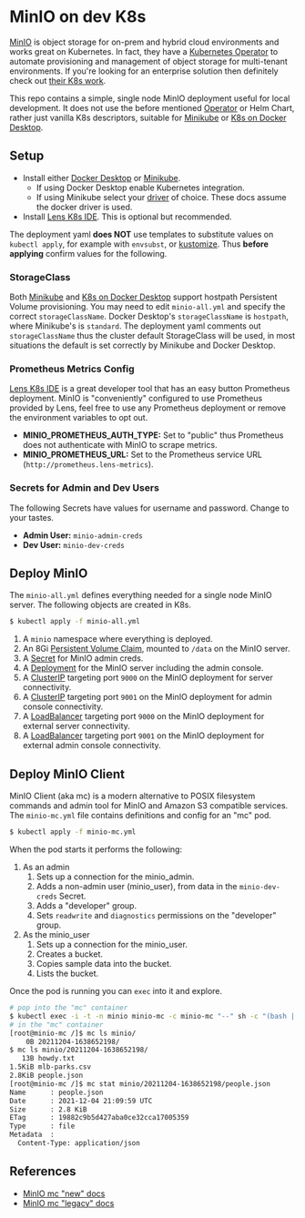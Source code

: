 # MinIO on dev K8s

[MinIO](https://min.io/) is object storage for on-prem and hybrid cloud environments and works great on Kubernetes.  In fact, they have a [Kubernetes Operator](https://github.com/minio/operator) to automate provisioning and management of object storage for multi-tenant environments.  If you're looking for an enterprise solution then definitely check out [their K8s work](https://docs.min.io/minio/k8s/).

This repo contains a simple, single node MinIO deployment useful for local development.  It does not use the before mentioned [Operator](https://github.com/minio/operator) or Helm Chart, rather just vanilla K8s descriptors, suitable for [Minikube](https://minikube.sigs.k8s.io/) or [K8s on Docker Desktop](https://docs.docker.com/desktop/kubernetes/).

## Setup

* Install either [Docker Desktop](https://www.docker.com/products/docker-desktop) or [Minikube](https://minikube.sigs.k8s.io/docs/).
  * If using Docker Desktop enable Kubernetes integration.
  * If using Minikube select your [driver](https://minikube.sigs.k8s.io/docs/drivers/) of choice. These docs assume the docker driver is used.
* Install [Lens K8s IDE](https://k8slens.dev/). This is optional but recommended.

The deployment yaml __does NOT__ use templates to substitute values on `kubectl apply`, for example with `envsubst`, or [kustomize](https://kustomize.io/). Thus __before applying__ confirm values for the following.

### StorageClass

Both [Minikube](https://minikube.sigs.k8s.io/) and [K8s on Docker Desktop](https://docs.docker.com/desktop/kubernetes/) support hostpath Persistent Volume provisioning. You may need to edit `minio-all.yml` and specify the correct `storageClassName`. Docker Desktop's `storageClassName` is `hostpath`, where Minikube's is `standard`. The deployment yaml comments out `storageClassName` thus the cluster default StorageClass will be used, in most situations the default is set correctly by Minikube and Docker Desktop.

### Prometheus Metrics Config

[Lens K8s IDE](https://k8slens.dev/) is a great developer tool that has an easy button Prometheus deployment. MinIO is "conveniently" configured to use Prometheus provided by Lens, feel free to use any Prometheus deployment or remove the environment variables to opt out.
  * __MINIO_PROMETHEUS_AUTH_TYPE:__ Set to "public" thus Prometheus does not authenticate with MinIO to scrape metrics.
  * __MINIO_PROMETHEUS_URL:__ Set to the Prometheus service URL (`http://prometheus.lens-metrics`).

### Secrets for Admin and Dev Users

The following Secrets have values for username and password. Change to your tastes.

  * __Admin User:__ `minio-admin-creds`
  * __Dev User:__ `minio-dev-creds`

## Deploy MinIO

The `minio-all.yml` defines everything needed for a single node MinIO server. The following objects are created in K8s.

```bash
$ kubectl apply -f minio-all.yml
```

1. A `minio` namespace where everything is deployed.
2. An 8Gi [Persistent Volume Claim](https://kubernetes.io/docs/concepts/storage/persistent-volumes/#persistentvolumeclaims), mounted to `/data` on the MinIO server.
3. A [Secret](https://kubernetes.io/docs/concepts/configuration/secret/) for MinIO admin creds.
4. A [Deployment](https://kubernetes.io/docs/concepts/workloads/controllers/deployment/) for the MinIO server including the admin console.
5. A [ClusterIP](https://kubernetes.io/docs/concepts/services-networking/service/#defining-a-service) targeting port `9000` on the MinIO deployment for server connectivity.
6. A [ClusterIP](https://kubernetes.io/docs/concepts/services-networking/service/#defining-a-service) targeting port `9001` on the MinIO deployment for admin console connectivity.
7. A [LoadBalancer](https://kubernetes.io/docs/concepts/services-networking/service/#loadbalancer) targeting port `9000` on the MinIO deployment for external server connectivity.
8. A [LoadBalancer](https://kubernetes.io/docs/concepts/services-networking/service/#loadbalancer) targeting port `9001` on the MinIO deployment for external admin console connectivity.


## Deploy MinIO Client

MinIO Client (aka mc) is a modern alternative to POSIX filesystem commands and admin tool for MinIO and Amazon S3 compatible services. The `minio-mc.yml` file contains definitions and config for an "mc" pod.

```bash
$ kubectl apply -f minio-mc.yml
```

When the pod starts it performs the following:

1. As an admin
    1. Sets up a connection for the minio_admin.
    1. Adds a non-admin user (minio_user), from data in the `minio-dev-creds` Secret.
    1. Adds a "developer" group.
    1. Sets `readwrite` and `diagnostics` permissions on the "developer" group.
1. As the minio_user
    1. Sets up a connection for the minio_user.
    1. Creates a bucket.
    1. Copies sample data into the bucket.
    1. Lists the bucket.

Once the pod is running you can `exec` into it and explore.

```bash
# pop into the "mc" container
$ kubectl exec -i -t -n minio minio-mc -c minio-mc "--" sh -c "(bash || ash || sh)"
# in the "mc" container
[root@minio-mc /]$ mc ls minio/
    0B 20211204-1638652198/
$ mc ls minio/20211204-1638652198/
   13B howdy.txt
1.5KiB mlb-parks.csv
2.8KiB people.json
[root@minio-mc /]$ mc stat minio/20211204-1638652198/people.json
Name      : people.json
Date      : 2021-12-04 21:09:59 UTC 
Size      : 2.8 KiB 
ETag      : 19882c9b5d427aba0ce32cca17005359 
Type      : file 
Metadata  :
  Content-Type: application/json
```

## References

* [MinIO mc "new" docs](https://docs.min.io/minio/baremetal/reference/minio-cli/minio-mc.html)
* [MinIO mc "legacy" docs](https://docs.min.io/docs/minio-client-complete-guide.html)

